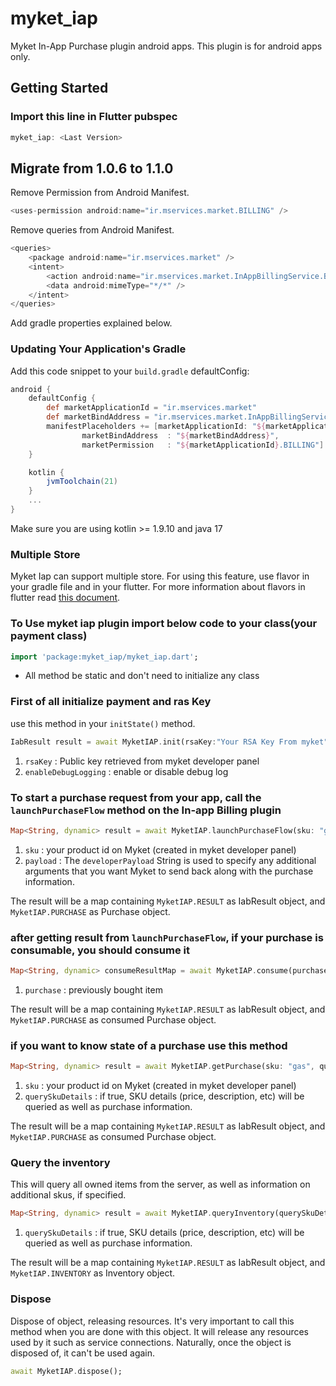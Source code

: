 # myket_iap

Myket In-App Purchase plugin android apps. This plugin is for android apps only.

## Getting Started

### Import this line in Flutter pubspec
```dart
myket_iap: <Last Version>
```

## Migrate from 1.0.6 to 1.1.0
Remove Permission from Android Manifest.
```dart
<uses-permission android:name="ir.mservices.market.BILLING" />
```

Remove queries from Android Manifest.
```dart
<queries>
    <package android:name="ir.mservices.market" />
    <intent>
        <action android:name="ir.mservices.market.InAppBillingService.BIND" />
        <data android:mimeType="*/*" />
    </intent>
</queries>
```

Add gradle properties explained below.


### Updating Your Application's Gradle
Add this code snippet to your `build.gradle` defaultConfig:
```groovy
android {
    defaultConfig {
        def marketApplicationId = "ir.mservices.market"
        def marketBindAddress = "ir.mservices.market.InAppBillingService.BIND"
        manifestPlaceholders += [marketApplicationId: "${marketApplicationId}",
                marketBindAddress  : "${marketBindAddress}",
                marketPermission   : "${marketApplicationId}.BILLING"]
    }

	kotlin {
		jvmToolchain(21)
	}
    ...
}
```
Make sure you are using kotlin >= 1.9.10 and java 17


### Multiple Store
Myket Iap can support multiple store. For using this feature, use flavor in your gradle file and in your flutter.
For more information about flavors in flutter read [this document](https://cogitas.net/creating-flavors-of-a-flutter-app/).


### To Use myket iap plugin import below code to your class(your payment class)
```dart
import 'package:myket_iap/myket_iap.dart';
```

* All method be static and don't need to initialize any class

### First of all initialize payment and ras Key
use this method in your `initState()` method.
```dart
IabResult result = await MyketIAP.init(rsaKey:"Your RSA Key From myket", enableDebugLogging: true);
```
1. `rsaKey` : Public key retrieved from myket developer panel
2. `enableDebugLogging` : enable or disable debug log

### To start a purchase request from your app, call the `launchPurchaseFlow` method on the In-app Billing plugin
```dart
Map<String, dynamic> result = await MyketIAP.launchPurchaseFlow(sku: "gas", payload:"payload");
```
1. `sku` : your product id on Myket (created in myket developer panel)
2. `payload` : The `developerPayload` String is used to specify any additional arguments that you want Myket to send back along with the purchase information.

The result will be a map containing `MyketIAP.RESULT` as IabResult object, and `MyketIAP.PURCHASE` as Purchase object.

### after getting result from `launchPurchaseFlow`, if your purchase is consumable, you should consume it
```dart
Map<String, dynamic> consumeResultMap = await MyketIAP.consume(purchase: purchase);
```
1. `purchase` : previously bought item

The result will be a map containing `MyketIAP.RESULT` as IabResult object, and `MyketIAP.PURCHASE` as consumed Purchase object.

### if you want to know state of a purchase use this method
```dart
Map<String, dynamic> result = await MyketIAP.getPurchase(sku: "gas", querySkuDetails: false);
```
1. `sku` : your product id on Myket (created in myket developer panel)
2. `querySkuDetails` : if true, SKU details (price, description, etc) will be queried as well as purchase information.

The result will be a map containing `MyketIAP.RESULT` as IabResult object, and `MyketIAP.PURCHASE` as consumed Purchase object.

### Query the inventory
This will query all owned items from the server, as well as information on additional skus, if specified.
```dart
Map<String, dynamic> result = await MyketIAP.queryInventory(querySkuDetails: false);
```
1. `querySkuDetails` : if true, SKU details (price, description, etc) will be queried as well as purchase information.

The result will be a map containing `MyketIAP.RESULT` as IabResult object, and `MyketIAP.INVENTORY` as Inventory object.

### Dispose
Dispose of object, releasing resources. It's very important to call this method when you are done with this object. It will release any resources used by it such as service connections. Naturally, once the object is disposed of, it can't be used again.
```dart
await MyketIAP.dispose();
```

